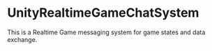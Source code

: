 # UnityRealtimeGameChatSystem
This is a Realtime Game messaging system for game states and data exchange.
